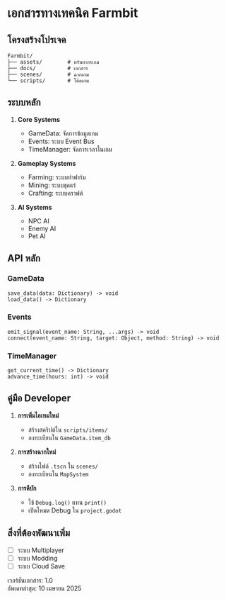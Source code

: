 # เอกสารทางเทคนิค Farmbit

## โครงสร้างโปรเจค
```
Farmbit/
├── assets/        # ทรัพยากรเกม
├── docs/          # เอกสาร
├── scenes/        # ฉากเกม
└── scripts/       # โค้ดเกม
```

## ระบบหลัก
1. **Core Systems**
   - GameData: จัดการข้อมูลเกม
   - Events: ระบบ Event Bus
   - TimeManager: จัดการเวลาในเกม

2. **Gameplay Systems**
   - Farming: ระบบทำฟาร์ม
   - Mining: ระบบขุดแร่
   - Crafting: ระบบคราฟต์

3. **AI Systems**
   - NPC AI
   - Enemy AI
   - Pet AI

## API หลัก

### GameData
```gdscript
save_data(data: Dictionary) -> void
load_data() -> Dictionary
```

### Events 
```gdscript
emit_signal(event_name: String, ...args) -> void
connect(event_name: String, target: Object, method: String) -> void
```

### TimeManager
```gdscript
get_current_time() -> Dictionary
advance_time(hours: int) -> void
```

## คู่มือ Developer
1. **การเพิ่มไอเทมใหม่**
   - สร้างสคริปต์ใน `scripts/items/`
   - ลงทะเบียนใน `GameData.item_db`

2. **การสร้างฉากใหม่**
   - สร้างไฟล์ `.tscn` ใน `scenes/`
   - ลงทะเบียนใน `MapSystem`

3. **การดีบัก**
   - ใช้ `Debug.log()` แทน `print()`
   - เปิดโหมด Debug ใน `project.godot`

## สิ่งที่ต้องพัฒนาเพิ่ม
- [ ] ระบบ Multiplayer
- [ ] ระบบ Modding
- [ ] ระบบ Cloud Save

เวอร์ชันเอกสาร: 1.0  
อัพเดทล่าสุด: 10 เมษายน 2025